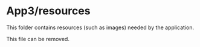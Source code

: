 # App3/resources

This folder contains resources (such as images) needed by the application. 

This file can be removed.
